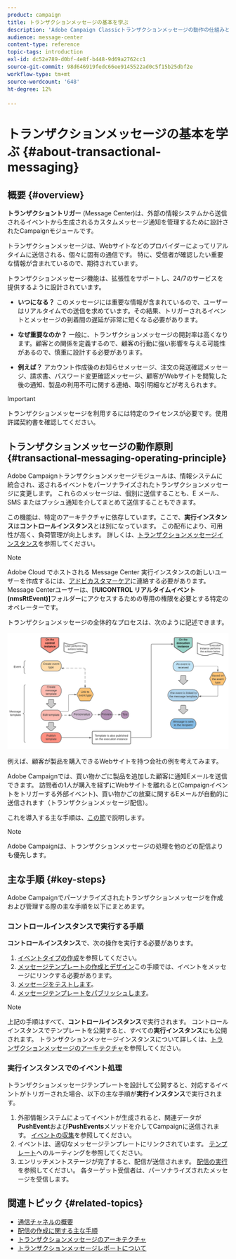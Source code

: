 ```yaml
---
product: campaign
title: トランザクションメッセージの基本を学ぶ
description: 'Adobe Campaign Classicトランザクションメッセージの動作の仕組みと主な手順について詳しく説明します。 '
audience: message-center
content-type: reference
topic-tags: introduction
exl-id: dc52e789-d0bf-4e8f-b448-9d69a2762cc1
source-git-commit: 98d646919fedc66ee9145522ad0c5f15b25dbf2e
workflow-type: tm+mt
source-wordcount: '648'
ht-degree: 12%

---
```



# トランザクションメッセージの基本を学ぶ {#about-transactional-messaging}

## 概要 {#overview}

**トランザクショントリガー** (Message Center)は、外部の情報システムから送信されるイベントから生成されるカスタムメッセージ通知を管理するために設計されたCampaignモジュールです。

トランザクションメッセージは、Webサイトなどのプロバイダーによってリアルタイムに送信される、個々に固有の通信です。 特に、受信者が確認したい重要な情報が含まれているので、期待されています。

トランザクションメッセージ機能は、拡張性をサポートし、24/7のサービスを提供するように設計されています。

* **いつになる？** このメッセージには重要な情報が含まれているので、ユーザーはリアルタイムでの送信を求めています。その結果、トリガーされるイベントとメッセージの到着間の遅延が非常に短くなる必要があります。

* **なぜ重要なのか？** 一般に、トランザクションメッセージの開封率は高くなります。顧客との関係を定義するので、顧客の行動に強い影響を与える可能性があるので、慎重に設計する必要があります。

* **例えば？** アカウント作成後のお知らせメッセージ、注文の発送確認メッセージ、請求書、パスワード変更確認メッセージ、顧客がWebサイトを閲覧した後の通知、製品の利用不可に関する連絡、取引明細などが考えられます。

>[!IMPORTANT]
>
>トランザクションメッセージを利用するには特定のライセンスが必要です。使用許諾契約書を確認してください。

<!--Before starting with transactional messaging, make sure you read the corresponding [best practices and limitations]().-->

## トランザクションメッセージの動作原則 {#transactional-messaging-operating-principle}

Adobe Campaignトランザクションメッセージモジュールは、情報システムに統合され、返されるイベントをパーソナライズされたトランザクションメッセージに変更します。 これらのメッセージは、個別に送信することも、E メール、SMS またはプッシュ通知を介してまとめて送信することもできます。

この機能は、特定のアーキテクチャに依存しています。ここで、**実行インスタンス**&#x200B;は&#x200B;**コントロールインスタンス**&#x200B;とは別になっています。 この配布により、可用性が高く、負荷管理が向上します。 詳しくは、[トランザクションメッセージインスタンス](../../message-center/using/transactional-messaging-architecture.md)を参照してください。

>[!NOTE]
>
>Adobe Cloud でホストされる Message Center 実行インスタンスの新しいユーザーを作成するには、[アドビカスタマーケア](https://helpx.adobe.com/jp/enterprise/admin-guide.html/enterprise/using/support-for-experience-cloud.ug.html)に連絡する必要があります。Message Centerユーザーは、**[!UICONTROL リアルタイムイベント(nmsRtEvent)]**&#x200B;フォルダーにアクセスするための専用の権限を必要とする特定のオペレーターです。

トランザクションメッセージの全体的なプロセスは、次のように記述できます。

![](assets/transactional-msg-overview.png)

例えば、顧客が製品を購入できるWebサイトを持つ会社の例を考えてみます。

Adobe Campaignでは、買い物かごに製品を追加した顧客に通知Eメールを送信できます。 訪問者の1人が購入を経ずにWebサイトを離れると(Campaignイベントをトリガーする外部イベント)、買い物かごの放棄に関するEメールが自動的に送信されます（トランザクションメッセージ配信）。

これを導入する主な手順は、[この節](#key-steps)で説明します。

>[!NOTE]
>
>Adobe Campaignは、トランザクションメッセージの処理を他のどの配信よりも優先します。

## 主な手順 {#key-steps}

Adobe Campaignでパーソナライズされたトランザクションメッセージを作成および管理する際の主な手順を以下にまとめます。

### コントロールインスタンスで実行する手順

**コントロールインスタンス**&#x200B;で、次の操作を実行する必要があります。

1. [イベントタイプの作成](../../message-center/using/creating-event-types.md)を参照してください。
1. [メッセージテンプレートの作成とデザイン](../../message-center/using/creating-the-message-template.md)この手順では、イベントをメッセージにリンクする必要があります。
1. [メッセージをテストします](../../message-center/using/testing-message-templates.md)。
1. [メッセージテンプレートをパブリッシュします](../../message-center/using/publishing-message-templates.md)。

>[!NOTE]
>
>上記の手順はすべて、**コントロールインスタンス**&#x200B;で実行されます。 コントロールインスタンスでテンプレートを公開すると、すべての&#x200B;**実行インスタンス**&#x200B;にも公開されます。 トランザクションメッセージインスタンスについて詳しくは、[トランザクションメッセージのアーキテクチャ](../../message-center/using/transactional-messaging-architecture.md)を参照してください。

### 実行インスタンスでのイベント処理

トランザクションメッセージテンプレートを設計して公開すると、対応するイベントがトリガーされた場合、以下の主な手順が&#x200B;**実行インスタンス**&#x200B;で実行されます。

1. 外部情報システムによってイベントが生成されると、関連データが&#x200B;**PushEvent**&#x200B;および&#x200B;**PushEvents**&#x200B;メソッドを介してCampaignに送信されます。 [イベントの収集](#event-collection)を参照してください。
1. イベントは、適切なメッセージテンプレートにリンクされています。 [テンプレート](#routing-towards-a-template)へのルーティングを参照してください。
1. エンリッチメントステージが完了すると、配信が送信されます。 [配信の実行](../../message-center/using/delivery-execution.md)を参照してください。 各ターゲット受信者は、パーソナライズされたメッセージを受信します。

## 関連トピック {#related-topics}

* [通信チャネルの概要](../../delivery/using/communication-channels.md)
* [配信の作成に関する主な手順](../../delivery/using/steps-about-delivery-creation-steps.md)
* [トランザクションメッセージのアーキテクチャ](../../message-center/using/transactional-messaging-architecture.md)
* [トランザクションメッセージレポートについて](../../message-center/using/about-transactional-messaging-reports.md)
